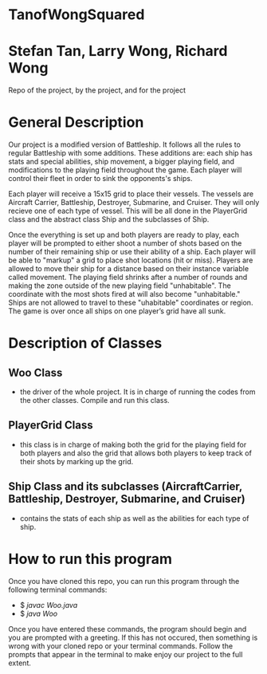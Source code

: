 # TanofWongSquared
# Stefan Tan, Larry Wong, Richard Wong
Repo of the project, by the project, and for the project

# General Description
  Our project is a modified version of Battleship. It follows all the rules to regular Battleship with some additions. These additions are: each ship has stats and special abilities, ship movement, a bigger playing field, and modifications to the playing field throughout the game. Each player will control their fleet in order to sink the opponents's ships. 
  
  Each player will receive a 15x15 grid to place their vessels. The vessels are Aircraft Carrier, Battleship, Destroyer, Submarine, and Cruiser. They will only recieve one of each type of vessel. This will be all done in the PlayerGrid class and the abstract class Ship and the subclasses of Ship.
  
  Once the everything is set up and both players are ready to play, each player will be prompted to either shoot a number of shots based on the number of their remaining ship or use their ability of a ship. Each player will be able to "markup" a grid to place shot locations (hit or miss). Players are allowed to move their ship for a distance based on their instance variable called movement. The playing field shrinks after a number of rounds and making the zone outside of the new playing field "unhabitable". The coordinate with the most shots fired at will also become "unhabitable." Ships are not allowed to travel to these "uhabitable" coordinates or region. The game is over once all ships on one player’s grid have all sunk.
  
# Description of Classes
## Woo Class  
- the driver of the whole project. It is in charge of running the codes from the other classes. Compile and run this class.
## PlayerGrid Class 
- this class is in charge of making both the grid for the playing field for both players and also the grid that allows both players to keep track of their shots by marking up the grid.
## Ship Class and its subclasses (AircraftCarrier, Battleship, Destroyer, Submarine, and Cruiser) 
- contains the stats of each ship as well as the abilities for each type of ship. 

# How to run this program
Once you have cloned this repo, you can run this program through the following terminal commands:
- $ *javac Woo.java*
- $ *java Woo*

Once you have entered these commands, the program should begin and you are prompted with a greeting. If this has not occured, then something is wrong with your cloned repo or your terminal commands. Follow the prompts that appear in the terminal to make enjoy our project to the full extent.


